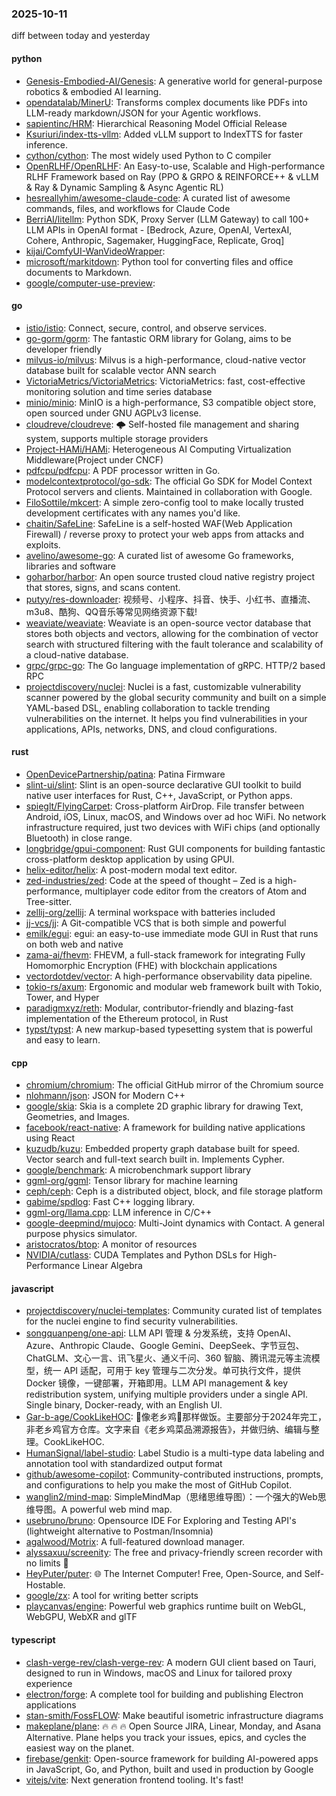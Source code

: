 ### 2025-10-11
diff between today and yesterday

#### python
* [Genesis-Embodied-AI/Genesis](https://github.com/Genesis-Embodied-AI/Genesis): A generative world for general-purpose robotics & embodied AI learning.
* [opendatalab/MinerU](https://github.com/opendatalab/MinerU): Transforms complex documents like PDFs into LLM-ready markdown/JSON for your Agentic workflows.
* [sapientinc/HRM](https://github.com/sapientinc/HRM): Hierarchical Reasoning Model Official Release
* [Ksuriuri/index-tts-vllm](https://github.com/Ksuriuri/index-tts-vllm): Added vLLM support to IndexTTS for faster inference.
* [cython/cython](https://github.com/cython/cython): The most widely used Python to C compiler
* [OpenRLHF/OpenRLHF](https://github.com/OpenRLHF/OpenRLHF): An Easy-to-use, Scalable and High-performance RLHF Framework based on Ray (PPO & GRPO & REINFORCE++ & vLLM & Ray & Dynamic Sampling & Async Agentic RL)
* [hesreallyhim/awesome-claude-code](https://github.com/hesreallyhim/awesome-claude-code): A curated list of awesome commands, files, and workflows for Claude Code
* [BerriAI/litellm](https://github.com/BerriAI/litellm): Python SDK, Proxy Server (LLM Gateway) to call 100+ LLM APIs in OpenAI format - [Bedrock, Azure, OpenAI, VertexAI, Cohere, Anthropic, Sagemaker, HuggingFace, Replicate, Groq]
* [kijai/ComfyUI-WanVideoWrapper](https://github.com/kijai/ComfyUI-WanVideoWrapper): 
* [microsoft/markitdown](https://github.com/microsoft/markitdown): Python tool for converting files and office documents to Markdown.
* [google/computer-use-preview](https://github.com/google/computer-use-preview): 

#### go
* [istio/istio](https://github.com/istio/istio): Connect, secure, control, and observe services.
* [go-gorm/gorm](https://github.com/go-gorm/gorm): The fantastic ORM library for Golang, aims to be developer friendly
* [milvus-io/milvus](https://github.com/milvus-io/milvus): Milvus is a high-performance, cloud-native vector database built for scalable vector ANN search
* [VictoriaMetrics/VictoriaMetrics](https://github.com/VictoriaMetrics/VictoriaMetrics): VictoriaMetrics: fast, cost-effective monitoring solution and time series database
* [minio/minio](https://github.com/minio/minio): MinIO is a high-performance, S3 compatible object store, open sourced under GNU AGPLv3 license.
* [cloudreve/cloudreve](https://github.com/cloudreve/cloudreve): 🌩 Self-hosted file management and sharing system, supports multiple storage providers
* [Project-HAMi/HAMi](https://github.com/Project-HAMi/HAMi): Heterogeneous AI Computing Virtualization Middleware(Project under CNCF)
* [pdfcpu/pdfcpu](https://github.com/pdfcpu/pdfcpu): A PDF processor written in Go.
* [modelcontextprotocol/go-sdk](https://github.com/modelcontextprotocol/go-sdk): The official Go SDK for Model Context Protocol servers and clients. Maintained in collaboration with Google.
* [FiloSottile/mkcert](https://github.com/FiloSottile/mkcert): A simple zero-config tool to make locally trusted development certificates with any names you'd like.
* [chaitin/SafeLine](https://github.com/chaitin/SafeLine): SafeLine is a self-hosted WAF(Web Application Firewall) / reverse proxy to protect your web apps from attacks and exploits.
* [avelino/awesome-go](https://github.com/avelino/awesome-go): A curated list of awesome Go frameworks, libraries and software
* [goharbor/harbor](https://github.com/goharbor/harbor): An open source trusted cloud native registry project that stores, signs, and scans content.
* [putyy/res-downloader](https://github.com/putyy/res-downloader): 视频号、小程序、抖音、快手、小红书、直播流、m3u8、酷狗、QQ音乐等常见网络资源下载!
* [weaviate/weaviate](https://github.com/weaviate/weaviate): Weaviate is an open-source vector database that stores both objects and vectors, allowing for the combination of vector search with structured filtering with the fault tolerance and scalability of a cloud-native database​.
* [grpc/grpc-go](https://github.com/grpc/grpc-go): The Go language implementation of gRPC. HTTP/2 based RPC
* [projectdiscovery/nuclei](https://github.com/projectdiscovery/nuclei): Nuclei is a fast, customizable vulnerability scanner powered by the global security community and built on a simple YAML-based DSL, enabling collaboration to tackle trending vulnerabilities on the internet. It helps you find vulnerabilities in your applications, APIs, networks, DNS, and cloud configurations.

#### rust
* [OpenDevicePartnership/patina](https://github.com/OpenDevicePartnership/patina): Patina Firmware
* [slint-ui/slint](https://github.com/slint-ui/slint): Slint is an open-source declarative GUI toolkit to build native user interfaces for Rust, C++, JavaScript, or Python apps.
* [spieglt/FlyingCarpet](https://github.com/spieglt/FlyingCarpet): Cross-platform AirDrop. File transfer between Android, iOS, Linux, macOS, and Windows over ad hoc WiFi. No network infrastructure required, just two devices with WiFi chips (and optionally Bluetooth) in close range.
* [longbridge/gpui-component](https://github.com/longbridge/gpui-component): Rust GUI components for building fantastic cross-platform desktop application by using GPUI.
* [helix-editor/helix](https://github.com/helix-editor/helix): A post-modern modal text editor.
* [zed-industries/zed](https://github.com/zed-industries/zed): Code at the speed of thought – Zed is a high-performance, multiplayer code editor from the creators of Atom and Tree-sitter.
* [zellij-org/zellij](https://github.com/zellij-org/zellij): A terminal workspace with batteries included
* [jj-vcs/jj](https://github.com/jj-vcs/jj): A Git-compatible VCS that is both simple and powerful
* [emilk/egui](https://github.com/emilk/egui): egui: an easy-to-use immediate mode GUI in Rust that runs on both web and native
* [zama-ai/fhevm](https://github.com/zama-ai/fhevm): FHEVM, a full-stack framework for integrating Fully Homomorphic Encryption (FHE) with blockchain applications
* [vectordotdev/vector](https://github.com/vectordotdev/vector): A high-performance observability data pipeline.
* [tokio-rs/axum](https://github.com/tokio-rs/axum): Ergonomic and modular web framework built with Tokio, Tower, and Hyper
* [paradigmxyz/reth](https://github.com/paradigmxyz/reth): Modular, contributor-friendly and blazing-fast implementation of the Ethereum protocol, in Rust
* [typst/typst](https://github.com/typst/typst): A new markup-based typesetting system that is powerful and easy to learn.

#### cpp
* [chromium/chromium](https://github.com/chromium/chromium): The official GitHub mirror of the Chromium source
* [nlohmann/json](https://github.com/nlohmann/json): JSON for Modern C++
* [google/skia](https://github.com/google/skia): Skia is a complete 2D graphic library for drawing Text, Geometries, and Images.
* [facebook/react-native](https://github.com/facebook/react-native): A framework for building native applications using React
* [kuzudb/kuzu](https://github.com/kuzudb/kuzu): Embedded property graph database built for speed. Vector search and full-text search built in. Implements Cypher.
* [google/benchmark](https://github.com/google/benchmark): A microbenchmark support library
* [ggml-org/ggml](https://github.com/ggml-org/ggml): Tensor library for machine learning
* [ceph/ceph](https://github.com/ceph/ceph): Ceph is a distributed object, block, and file storage platform
* [gabime/spdlog](https://github.com/gabime/spdlog): Fast C++ logging library.
* [ggml-org/llama.cpp](https://github.com/ggml-org/llama.cpp): LLM inference in C/C++
* [google-deepmind/mujoco](https://github.com/google-deepmind/mujoco): Multi-Joint dynamics with Contact. A general purpose physics simulator.
* [aristocratos/btop](https://github.com/aristocratos/btop): A monitor of resources
* [NVIDIA/cutlass](https://github.com/NVIDIA/cutlass): CUDA Templates and Python DSLs for High-Performance Linear Algebra

#### javascript
* [projectdiscovery/nuclei-templates](https://github.com/projectdiscovery/nuclei-templates): Community curated list of templates for the nuclei engine to find security vulnerabilities.
* [songquanpeng/one-api](https://github.com/songquanpeng/one-api): LLM API 管理 & 分发系统，支持 OpenAI、Azure、Anthropic Claude、Google Gemini、DeepSeek、字节豆包、ChatGLM、文心一言、讯飞星火、通义千问、360 智脑、腾讯混元等主流模型，统一 API 适配，可用于 key 管理与二次分发。单可执行文件，提供 Docker 镜像，一键部署，开箱即用。LLM API management & key redistribution system, unifying multiple providers under a single API. Single binary, Docker-ready, with an English UI.
* [Gar-b-age/CookLikeHOC](https://github.com/Gar-b-age/CookLikeHOC): 🥢像老乡鸡🐔那样做饭。主要部分于2024年完工，非老乡鸡官方仓库。文字来自《老乡鸡菜品溯源报告》，并做归纳、编辑与整理。CookLikeHOC.
* [HumanSignal/label-studio](https://github.com/HumanSignal/label-studio): Label Studio is a multi-type data labeling and annotation tool with standardized output format
* [github/awesome-copilot](https://github.com/github/awesome-copilot): Community-contributed instructions, prompts, and configurations to help you make the most of GitHub Copilot.
* [wanglin2/mind-map](https://github.com/wanglin2/mind-map): SimpleMindMap（思绪思维导图）：一个强大的Web思维导图。A powerful web mind map.
* [usebruno/bruno](https://github.com/usebruno/bruno): Opensource IDE For Exploring and Testing API's (lightweight alternative to Postman/Insomnia)
* [agalwood/Motrix](https://github.com/agalwood/Motrix): A full-featured download manager.
* [alyssaxuu/screenity](https://github.com/alyssaxuu/screenity): The free and privacy-friendly screen recorder with no limits 🎥
* [HeyPuter/puter](https://github.com/HeyPuter/puter): 🌐 The Internet Computer! Free, Open-Source, and Self-Hostable.
* [google/zx](https://github.com/google/zx): A tool for writing better scripts
* [playcanvas/engine](https://github.com/playcanvas/engine): Powerful web graphics runtime built on WebGL, WebGPU, WebXR and glTF

#### typescript
* [clash-verge-rev/clash-verge-rev](https://github.com/clash-verge-rev/clash-verge-rev): A modern GUI client based on Tauri, designed to run in Windows, macOS and Linux for tailored proxy experience
* [electron/forge](https://github.com/electron/forge): A complete tool for building and publishing Electron applications
* [stan-smith/FossFLOW](https://github.com/stan-smith/FossFLOW): Make beautiful isometric infrastructure diagrams
* [makeplane/plane](https://github.com/makeplane/plane): 🔥 🔥 🔥 Open Source JIRA, Linear, Monday, and Asana Alternative. Plane helps you track your issues, epics, and cycles the easiest way on the planet.
* [firebase/genkit](https://github.com/firebase/genkit): Open-source framework for building AI-powered apps in JavaScript, Go, and Python, built and used in production by Google
* [vitejs/vite](https://github.com/vitejs/vite): Next generation frontend tooling. It's fast!
